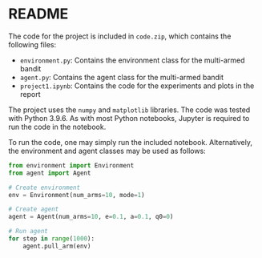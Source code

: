 # README

The code for the project is included in `code.zip`, which contains the following files:

* `environment.py`: Contains the environment class for the multi-armed bandit
* `agent.py`: Contains the agent class for the multi-armed bandit
* `project1.ipynb`: Contains the code for the experiments and plots in the report

The project uses the `numpy` and `matplotlib` libraries. The code was tested with Python 3.9.6. As with most Python notebooks, Jupyter is required to run the code in the notebook.

To run the code, one may simply run the included notebook. Alternatively, the environment and agent classes may be used as follows:

```python
from environment import Environment
from agent import Agent

# Create environment
env = Environment(num_arms=10, mode=1)

# Create agent
agent = Agent(num_arms=10, e=0.1, a=0.1, q0=0)

# Run agent
for step in range(1000):
    agent.pull_arm(env)
```